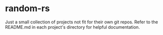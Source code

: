 # random-rs

Just a small collection of projects not fit for their own git repos.  Refer to the README.md in each project's directory for helpful documentation.
